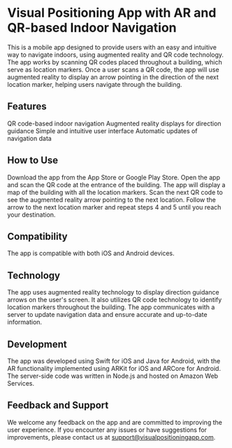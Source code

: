 # Visual Positioning App with AR and QR-based Indoor Navigation
This is a mobile app designed to provide users with an easy and intuitive way to navigate indoors, using augmented reality and QR code technology. The app works by scanning QR codes placed throughout a building, which serve as location markers. Once a user scans a QR code, the app will use augmented reality to display an arrow pointing in the direction of the next location marker, helping users navigate through the building.

## Features
QR code-based indoor navigation
Augmented reality displays for direction guidance
Simple and intuitive user interface
Automatic updates of navigation data
## How to Use
Download the app from the App Store or Google Play Store.
Open the app and scan the QR code at the entrance of the building.
The app will display a map of the building with all the location markers.
Scan the next QR code to see the augmented reality arrow pointing to the next location.
Follow the arrow to the next location marker and repeat steps 4 and 5 until you reach your destination.
## Compatibility
The app is compatible with both iOS and Android devices.

## Technology
The app uses augmented reality technology to display direction guidance arrows on the user's screen. It also utilizes QR code technology to identify location markers throughout the building. The app communicates with a server to update navigation data and ensure accurate and up-to-date information.

## Development
The app was developed using Swift for iOS and Java for Android, with the AR functionality implemented using ARKit for iOS and ARCore for Android. The server-side code was written in Node.js and hosted on Amazon Web Services.

## Feedback and Support
We welcome any feedback on the app and are committed to improving the user experience. If you encounter any issues or have suggestions for improvements, please contact us at support@visualpositioningapp.com.
